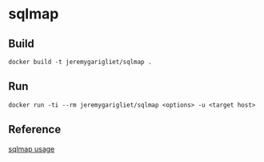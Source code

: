# sqlmap

## Build

```
docker build -t jeremygarigliet/sqlmap .
```

## Run

```
docker run -ti --rm jeremygarigliet/sqlmap <options> -u <target host>
```

## Reference

[sqlmap usage](https://github.com/sqlmapproject/sqlmap/wiki/Usage)